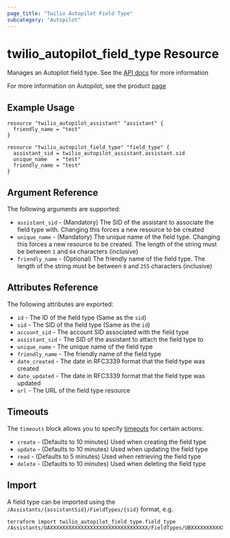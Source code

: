 ```yaml
---
page_title: "Twilio Autopilot Field Type"
subcategory: "Autopilot"
---
```


# twilio_autopilot_field_type Resource

Manages an Autopilot field type. See the [API docs](https://www.twilio.com/docs/autopilot/api/field-type) for more information

For more information on Autopilot, see the product [page](https://www.twilio.com/autopilot)

## Example Usage

```hcl
resource "twilio_autopilot_assistant" "assistant" {
  friendly_name = "test"
}

resource "twilio_autopilot_field_type" "field_type" {
  assistant_sid = twilio_autopilot_assistant.assistant.sid
  unique_name   = "test"
  friendly_name = "test"
}
```

## Argument Reference

The following arguments are supported:

- `assistant_sid` - (Mandatory) The SID of the assistant to associate the field type with. Changing this forces a new resource to be created
- `unique_name` - (Mandatory) The unique name of the field type. Changing this forces a new resource to be created. The length of the string must be between `1` and `64` characters (inclusive)
- `friendly_name` - (Optional) The friendly name of the field type. The length of the string must be between `0` and `255` characters (inclusive)

## Attributes Reference

The following attributes are exported:

- `id` - The ID of the field type (Same as the `sid`)
- `sid` - The SID of the field type (Same as the `id`)
- `account_sid` - The account SID associated with the field type
- `assistant_sid` - The SID of the assistant to attach the field type to
- `unique_name` - The unique name of the field type
- `friendly_name` - The friendly name of the field type
- `date_created` - The date in RFC3339 format that the field type was created
- `date_updated` - The date in RFC3339 format that the field type was updated
- `url` - The URL of the field type resource

## Timeouts

The `timeouts` block allows you to specify [timeouts](https://www.terraform.io/docs/configuration/resources.html#timeouts) for certain actions:

- `create` - (Defaults to 10 minutes) Used when creating the field type
- `update` - (Defaults to 10 minutes) Used when updating the field type
- `read` - (Defaults to 5 minutes) Used when retrieving the field type
- `delete` - (Defaults to 10 minutes) Used when deleting the field type

## Import

A field type can be imported using the `/Assistants/{assistantSid}/FieldTypes/{sid}` format, e.g.

```shell
terraform import twilio_autopilot_field_type.field_type /Assistants/UAXXXXXXXXXXXXXXXXXXXXXXXXXXXXXXXX/FieldTypes/UBXXXXXXXXXXXXXXXXXXXXXXXXXXXXXXXX
```
